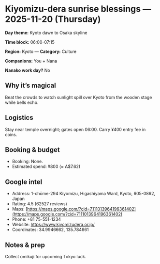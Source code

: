 # Kiyomizu-dera sunrise blessings — 2025-11-20 (Thursday)

**Day theme:** Kyoto dawn to Osaka skyline

**Time block:** 06:00-07:15

**Region:** Kyoto — **Category:** Culture

**Companions:** You + Nana

**Nanako work day?** No

## Why it’s magical
Beat the crowds to watch sunlight spill over Kyoto from the wooden stage while bells echo.

## Logistics
Stay near temple overnight; gates open 06:00. Carry ¥400 entry fee in coins.

## Booking & budget
- Booking: None.
- Estimated spend: ¥800 (≈ A$7.62)

## Google intel
- Address: 1-chōme-294 Kiyomizu, Higashiyama Ward, Kyoto, 605-0862, Japan
- Rating: 4.5 (62527 reviews)
- Maps: [https://maps.google.com/?cid=7111013964196361402](https://maps.google.com/?cid=7111013964196361402)
- Phone: +81 75-551-1234
- Website: https://www.kiyomizudera.or.jp/
- Coordinates: 34.9946662, 135.784661

## Notes & prep
Collect omikuji for upcoming Tokyo luck.
